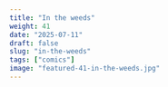 ```yaml
---
title: "In the weeds"
weight: 41
date: "2025-07-11"
draft: false
slug: "in-the-weeds"
tags: ["comics"]
image: "featured-41-in-the-weeds.jpg"
---
```

